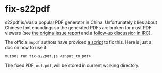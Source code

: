 # fix-s22pdf

s22pdf is/was a popular PDF generator in China. Unfortunately it lies about
Chinese font encodings so the generated PDFs are broken for most PDF viewers
(see [the original issue report](https://bugs.ghostscript.com/show_bug.cgi?id=691457)
and a [follow-up discussion in IRC](https://ghostscript.com/mupdfirclogs/2018/09/05.html)).

The official `mupdf` authors have provided [a script](https://github.com/ArtifexSoftware/mupdf/blob/master/docs/examples/fix-s22pdf.js) to fix this.
Here is just a doc on how to use it:

```
mutool run fix-s22pdf.js <input_to_pdf>
```

The fixed PDF, `out.pdf`, will be stored in current working directory.
